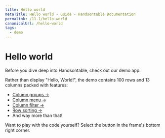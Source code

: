 ```yaml
---
title: Hello world
metaTitle: Hello world - Guide - Handsontable Documentation
permalink: /11.1/hello-world
canonicalUrl: /hello-world
tags:
  - demo
---
```


# Hello world

Before you dive deep into Handsontable, check out our demo app.

Rather than display "Hello, World!", the demo contains 100 rows and 13 columns packed with features:

- [Column groups &#8594;](@/guides/columns/column-groups.md)
- [Column menu &#8594;](@/guides/columns/column-menu.md)
- [Column filter &#8594;](@/guides/columns/column-filter.md)
- [Row sorting &#8594;](@/guides/rows/row-sorting.md)
- And way more than that!

Want to play with the code yourself? Select the button in the frame's bottom right corner.

<BigExample preview="/examples/11.1.0/docs/js/basic-example/">
  <BigExampleSource label="JavaScript" icon="js"      target="/examples/11.1.0/docs/js/basic-example/"></BigExampleSource>
  <BigExampleSource label="TypeScript" icon="ts"      target="/examples/11.1.0/docs/ts/basic-example/"></BigExampleSource>
  <BigExampleSource label="Angular"    icon="angular" target="/examples/11.1.0/docs/angular/basic-example/"></BigExampleSource>
  <BigExampleSource label="React"      icon="react"   target="/examples/11.1.0/docs/react/basic-example/"></BigExampleSource>
  <BigExampleSource label="Vue"        icon="vue"     target="/examples/11.1.0/docs/vue/basic-example/"></BigExampleSource>
</BigExample>
